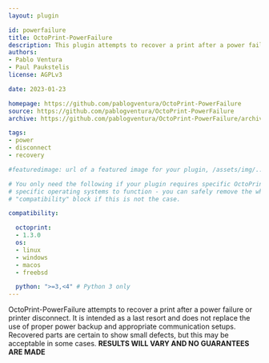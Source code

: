 ```yaml
---
layout: plugin

id: powerfailure
title: OctoPrint-PowerFailure
description: This plugin attempts to recover a print after a power failure or printer disconnect.
authors:
- Pablo Ventura
- Paul Paukstelis
license: AGPLv3

date: 2023-01-23

homepage: https://github.com/pablogventura/OctoPrint-PowerFailure
source: https://github.com/pablogventura/OctoPrint-PowerFailure
archive: https://github.com/pablogventura/OctoPrint-PowerFailure/archive/master.zip

tags:
- power
- disconnect
- recovery

#featuredimage: url of a featured image for your plugin, /assets/img/...

# You only need the following if your plugin requires specific OctoPrint versions or
# specific operating systems to function - you can safely remove the whole
# "compatibility" block if this is not the case.

compatibility:

  octoprint:
  - 1.3.0
  os:
  - linux
  - windows
  - macos
  - freebsd

  python: ">=3,<4" # Python 3 only
---
```

OctoPrint-PowerFailure attempts to recover a print after a power failure or printer disconnect. It is intended as a last resort and does not replace the use of proper power backup and appropriate communication setups. Recovered parts are certain to show small defects, but this may be acceptable in some cases. **RESULTS WILL VARY AND NO GUARANTEES ARE MADE**
